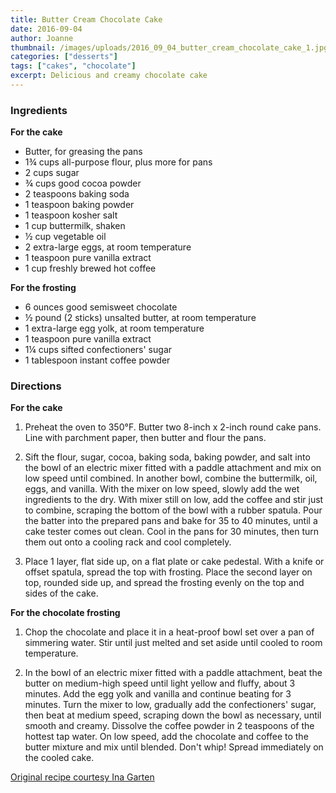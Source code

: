 ```yaml
---
title: Butter Cream Chocolate Cake
date: 2016-09-04
author: Joanne
thumbnail: /images/uploads/2016_09_04_butter_cream_chocolate_cake_1.jpg
categories: ["desserts"]
tags: ["cakes", "chocolate"]
excerpt: Delicious and creamy chocolate cake
---
```



### Ingredients

__For the cake__

* Butter, for greasing the pans
* 1&frac34; cups all-purpose flour, plus more for pans
* 2 cups sugar
* &frac34; cups good cocoa powder
* 2 teaspoons baking soda
* 1 teaspoon baking powder
* 1 teaspoon kosher salt
* 1 cup buttermilk, shaken
* &frac12; cup vegetable oil
* 2 extra-large eggs, at room temperature
* 1 teaspoon pure vanilla extract
* 1 cup freshly brewed hot coffee

__For the frosting__

* 6 ounces good semisweet chocolate
* &frac12; pound (2 sticks) unsalted butter, at room temperature
* 1 extra-large egg yolk, at room temperature
* 1 teaspoon pure vanilla extract
* 1&frac14; cups sifted confectioners' sugar
* 1 tablespoon instant coffee powder

### Directions

__For the cake__

1. Preheat the oven to 350&deg;F. Butter two 8-inch x 2-inch round cake pans. Line with parchment paper, then butter and flour the pans.

1. Sift the flour, sugar, cocoa, baking soda, baking powder, and salt into the bowl of an electric mixer fitted with a paddle attachment and mix on low speed until combined. In another bowl, combine the buttermilk, oil, eggs, and vanilla. With the mixer on low speed, slowly add the wet ingredients to the dry. With mixer still on low, add the coffee and stir just to combine, scraping the bottom of the bowl with a rubber spatula. Pour the batter into the prepared pans and bake for 35 to 40 minutes, until a cake tester comes out clean. Cool in the pans for 30 minutes, then turn them out onto a cooling rack and cool completely.

1. Place 1 layer, flat side up, on a flat plate or cake pedestal. With a knife or offset spatula, spread the top with frosting. Place the second layer on top, rounded side up, and spread the frosting evenly on the top and sides of the cake.

__For the chocolate frosting__

1. Chop the chocolate and place it in a heat-proof bowl set over a pan of simmering water. Stir until just melted and set aside until cooled to room temperature.

1. In the bowl of an electric mixer fitted with a paddle attachment, beat the butter on medium-high speed until light yellow and fluffy, about 3 minutes. Add the egg yolk and vanilla and continue beating for 3 minutes. Turn the mixer to low, gradually add the confectioners' sugar, then beat at medium speed, scraping down the bowl as necessary, until smooth and creamy. Dissolve the coffee powder in 2 teaspoons of the hottest tap water. On low speed, add the chocolate and coffee to the butter mixture and mix until blended. Don't whip! Spread immediately on the cooled cake.

[Original recipe courtesy Ina Garten](http://www.foodnetwork.com/recipes/ina-garten/beattys-chocolate-cake-recipe.html?oc=linkback)